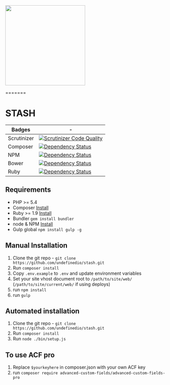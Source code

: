 <img src="https://cdn.rawgit.com/undefinedio/stash/develop/web/app/themes/stash/src/images/STASH-logo.svg" width="250">

=======
# STASH

Badges         | -
-------------  | -------------
Scrutinizer    | [![Scrutinizer Code Quality](https://scrutinizer-ci.com/g/undefinedio/stash/badges/quality-score.png?b=master)](https://scrutinizer-ci.com/g/undefinedio/stash/?branch=master)
Composer       | [![Dependency Status](https://www.versioneye.com/user/projects/55dd7d7f8d9c4b00180009eb/badge.svg?style=flat)](https://www.versioneye.com/user/projects/55dd7d7f8d9c4b00180009eb)
NPM            | [![Dependency Status](https://www.versioneye.com/user/projects/55dd7d628d9c4b001b0009dc/badge.svg?style=flat)](https://www.versioneye.com/user/projects/55dd7d628d9c4b001b0009dc)
Bower          | [![Dependency Status](https://www.versioneye.com/user/projects/55dd7d5a8d9c4b001b0009d9/badge.svg?style=flat)](https://www.versioneye.com/user/projects/55dd7d5a8d9c4b001b0009d9)
Ruby           | [![Dependency Status](https://www.versioneye.com/user/projects/55dd7d5e8d9c4b00180009e4/badge.svg?style=flat)](https://www.versioneye.com/user/projects/55dd7d5e8d9c4b00180009e4)

## Requirements
* PHP >= 5.4
* Composer [Install](https://getcomposer.org/doc/00-intro.md#installation-linux-unix-osx)
* Ruby >= 1.9 [Install](https://www.ruby-lang.org/en/documentation/installation/)
* Bundler `gem install bundler`
* node & NPM [Install](https://nodejs.org/download/)
* Gulp global `npm install gulp -g`

## Manual Installation
1. Clone the git repo - `git clone https://github.com/undefinedio/stash.git`
2. Run `composer install`
3. Copy `.env.example` to `.env` and update environment variables
4. Set your site vhost document root to `/path/to/site/web/` (`/path/to/site/current/web/` if using deploys)
5. run `npm install`
5. run `gulp`

## Automated installation
1. Clone the git repo - `git clone https://github.com/undefinedio/stash.git`
2. Run `composer install`
2. Run `node ./bin/setup.js`

## To use ACF pro
1. Replace `$yourkeyhere` in composer.json with your own ACF key
2. run `composer require advanced-custom-fields/advanced-custom-fields-pro`
